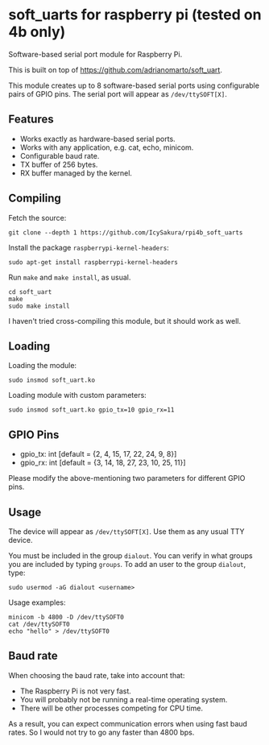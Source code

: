 # soft_uarts for raspberry pi (tested on 4b only)

Software-based serial port module for Raspberry Pi. 

This is built on top of https://github.com/adrianomarto/soft_uart.

This module creates up to 8 software-based serial ports using configurable pairs of GPIO pins. The serial port will appear as `/dev/ttySOFT[X]`.


## Features

* Works exactly as hardware-based serial ports.
* Works with any application, e.g. cat, echo, minicom.
* Configurable baud rate.
* TX buffer of 256 bytes.
* RX buffer managed by the kernel.


## Compiling

Fetch the source:
```
git clone --depth 1 https://github.com/IcySakura/rpi4b_soft_uarts
```

Install the package `raspberrypi-kernel-headers`:
```
sudo apt-get install raspberrypi-kernel-headers
```

Run `make` and `make install`, as usual.
```
cd soft_uart
make
sudo make install
```

I haven't tried cross-compiling this module, but it should work as well.


## Loading

Loading the module:
```
sudo insmod soft_uart.ko
```

Loading module with custom parameters:
```
sudo insmod soft_uart.ko gpio_tx=10 gpio_rx=11
```

## GPIO Pins

* gpio_tx: int [default = {2, 4, 15, 17, 22, 24, 9, 8}]
* gpio_rx: int [default = {3, 14, 18, 27, 23, 10, 25, 11}]

Please modify the above-mentioning two parameters for different GPIO pins.


## Usage

The device will appear as `/dev/ttySOFT[X]`. Use them as any usual TTY device.

You must be included in the group `dialout`. You can verify in what groups you are included by typing `groups`. To add an user to the group `dialout`, type:
```
sudo usermod -aG dialout <username>
```

Usage examples:
```
minicom -b 4800 -D /dev/ttySOFT0
cat /dev/ttySOFT0
echo "hello" > /dev/ttySOFT0
```

## Baud rate

When choosing the baud rate, take into account that:
* The Raspberry Pi is not very fast.
* You will probably not be running a real-time operating system.
* There will be other processes competing for CPU time.

As a result, you can expect communication errors when using fast baud rates. So I would not try to go any faster than 4800 bps.
